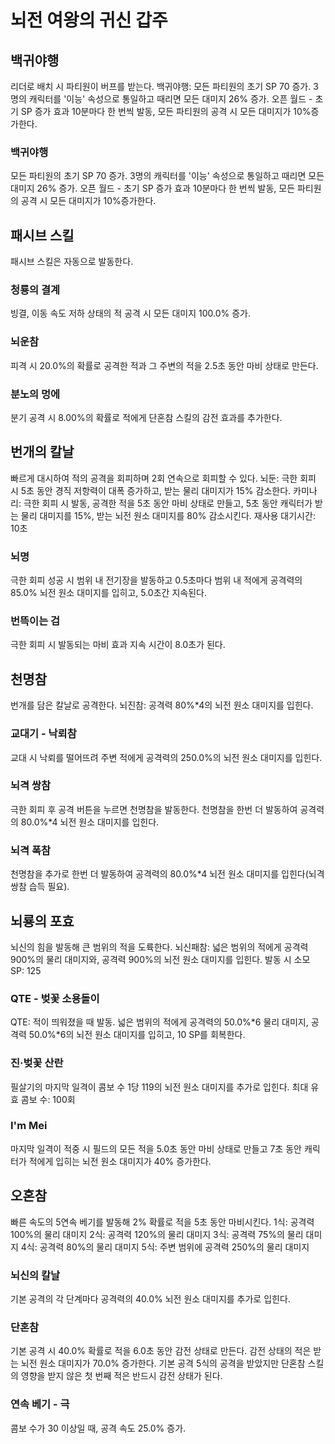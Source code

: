 # 뇌전 여왕의 귀신 갑주

## 백귀야행

리더로 배치 시 파티원이 버프를 받는다.
백귀야행: 모든 파티원의 초기 SP 70 증가. 3명의 캐릭터를 '이능' 속성으로 통일하고 때리면 모든 대미지 26% 증가.
오픈 월드 - 초기 SP 증가 효과 10분마다 한 번씩 발동, 모든 파티원의 공격 시 모든 대미지가 10%증가한다.

### 백귀야행

모든 파티원의 초기 SP 70 증가. 3명의 캐릭터를 '이능' 속성으로 통일하고 때리면 모든 대미지 26% 증가.
오픈 월드 - 초기 SP 증가 효과 10분마다 한 번씩 발동, 모든 파티원의 공격 시 모든 대미지가 10%증가한다.

## 패시브 스킬

패시브 스킬은 자동으로 발동한다.

### 청룡의 결계

빙결, 이동 속도 저하 상태의 적 공격 시 모든 대미지 100.0% 증가.

### 뇌운참

피격 시 20.0%의 확률로 공격한 적과 그 주변의 적을 2.5초 동안 마비 상태로 만든다.

### 분노의 멍에

분기 공격 시 8.00%의 확률로 적에게 단혼참 스킬의 감전 효과를 추가한다.

## 번개의 칼날

빠르게 대시하여 적의 공격을 회피하며 2회 연속으로 회피할 수 있다.
뇌둔: 극한 회피 시 5초 동안 경직 저항력이 대폭 증가하고, 받는 물리 대미지가 15% 감소한다.
카미나리: 극한 회피 시 발동, 공격한 적을 5초 동안 마비 상태로 만들고, 5초 동안 캐릭터가 받는 물리 대미지를 15%, 받는 뇌전 원소 대미지를 80% 감소시킨다. 재사용 대기시간: 10초

### 뇌명

극한 회피 성공 시 범위 내 전기장을 발동하고 0.5초마다 범위 내 적에게 공격력의 85.0% 뇌전 원소 대미지를 입히고, 5.0초간 지속된다.

### 번뜩이는 검

극한 회피 시 발동되는 마비 효과 지속 시간이 8.0초가 된다.

## 천명참

번개를 담은 칼날로 공격한다.
뇌진참: 공격력 80%\*4의 뇌전 원소 대미지를 입힌다.

### 교대기 - 낙뢰참

교대 시 낙뢰를 떨어뜨려 주변 적에게 공격력의 250.0%의 뇌전 원소 대미지를 입힌다.

### 뇌격 쌍참

극한 회피 후 공격 버튼을 누르면 천명참을 발동한다. 천명참을 한번 더 발동하여 공격력의 80.0%\*4 뇌전 원소 대미지를 입힌다.

### 뇌격 폭참

천명참을 추가로 한번 더 발동하여 공격력의 80.0%\*4 뇌전 원소 대미지를 입힌다(뇌격 쌍참 습득 필요).

## 뇌룡의 포효

뇌신의 힘을 발동해 큰 범위의 적을 도륙한다.
뇌신패참: 넓은 범위의 적에게 공격력 900%의 물리 대미지와, 공격력 900%의 뇌전 원소 대미지를 입힌다.
발동 시 소모 SP: 125

### QTE - 벚꽃 소용돌이

QTE: 적이 띄워졌을 때 발동. 넓은 범위의 적에게 공격력의 50.0%\*6 물리 대미지, 공격력 50.0%\*6의 뇌전 원소 대미지를 입히고, 10 SP를 회복한다.

### 진·벚꽃 산란

필살기의 마지막 일격이 콤보 수 1당 119의 뇌전 원소 대미지를 추가로 입힌다. 최대 유효 콤보 수: 100회

### I'm Mei

마지막 일격이 적중 시 필드의 모든 적을 5.0초 동안 마비 상태로 만들고 7초 동안 캐릭터가 적에게 입히는 뇌전 원소 대미지가 40% 증가한다.

## 오혼참

빠른 속도의 5연속 베기를 발동해 2% 확률로 적을 5초 동안 마비시킨다.
1식: 공격력 100%의 물리 대미지
2식: 공격력 120%의 물리 대미지
3식: 공격력 75%의 물리 대미지
4식: 공격력 80%의 물리 대미지
5식: 주변 범위에 공격력 250%의 물리 대미지

### 뇌신의 칼날

기본 공격의 각 단계마다 공격력의 40.0% 뇌전 원소 대미지를 추가로 입힌다.

### 단혼참

기본 공격 시 40.0% 확률로 적을 6.0초 동안 감전 상태로 만든다. 감전 상태의 적은 받는 뇌전 원소 대미지가 70.0% 증가한다. 기본 공격 5식의 공격을 받았지만 단혼참 스킬의 영향을 받지 않은 첫 번째 적은 반드시 감전 상태가 된다.

### 연속 베기 - 극

콤보 수가 30 이상일 때, 공격 속도 25.0% 증가.
